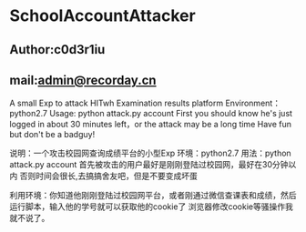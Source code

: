 # SchoolAccountAttacker
## Author:c0d3r1iu 
## mail:admin@recorday.cn
A small Exp to attack HITwh Examination results platform
Environment：python2.7
Usage: python attack.py account
First you should know he's just logged in about 30 minutes left，or the attack may be a long time 
Have fun but don't be a badguy!

说明：一个攻击校园网查询成绩平台的小型Exp
环境：python2.7
用法：python attack.py account
首先被攻击的用户最好是刚刚登陆过校园网，最好在30分钟以内
否则时间会很长,去搞搞舍友吧，但是不要变成坏蛋

利用环境：你知道他刚刚登陆过校园网平台，或者刚通过微信查课表和成绩，然后运行脚本，输入他的学号就可以获取他的cookie了
浏览器修改cookie等骚操作我就不说了。


